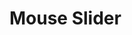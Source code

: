 ﻿
<h1>Mouse Slider </h1>

<img src="./src/assets/images/mouseslider.gif" alt="" align="center"></img> 
